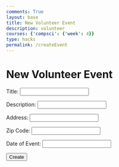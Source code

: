 ```yaml
---
comments: True
layout: base
title: New Volunteer Event
description: volunteer
courses: {'compsci': {'week': 4}}
type: hacks
permalink: /createEvent
---
```

<style>

</style>
<!-- 
A simple HTML login form with a Login action when button is pressed.  

The form triggers the login_user function defined in the JavaScript below when the Login button is pressed.

<link rel="stylesheet" href="/lmc-frontend/LMC/JS/SCSS/lmcLogin.css">
-->
<div id="titleContainer">
    <h1 id="title">New Volunteer Event</h1>
</div>

<div class="background">

</div>

<div class="container">
    <form id="username" action="javascript:login_user()">
        <p>
        <label>
            Title:
            <input class="userInput" type="text" name="vtitle" id="vtitle" required>
        </label>
        </p>
        <p><label>
            Description:
            <input class="userInput" type="text" name="description" id="description" required>
        </label></p>
        <p ><label>
            Address:
            <input class="userInput" type="text" name="address" id="address" required>
        </label></p>
        <p><label>
			Zip Code:
			<input class="userInput" type="text" name="zipcode" id="zipcode" required>
		</label></p>
        <p><label>
            Date of Event:
            <input class="userInput" type="text" id="date" required>
        </label></p>
        <p>
            <button class="userInput">Create</button>
        </p>
    </form>
</div>


<!-- 
Below JavaScript code is designed to handle user authentication in a web application. It's written to work with a backend server that uses JWT (JSON Web Tokens) for authentication.

The script defines a function when the page loads. This function is triggered when the Login button in the HTML form above is pressed. 
 -->
<script type="module">
    // uri variable and options object are obtained from config.js
    import { uri, options } from '{{site.baseurl}}/assets/js/api/config.js';
    function login_user(){
        // Set Authenticate endpoint
        const url = uri + '/api/events/';

        // Set the body of the request to include login data from the DOM
        const body = {
            title: document.getElementById("vtitle").value,
            description: document.getElementById("description").value,
            address: document.getElementById("address").value,
            date: document.getElementById("date").value,
			zipcode: document.getElementById("zipcode").value,
            agegroup: "18"
        };
        
        // Change options according to Authentication requirements
        const authOptions = {
            ...options, // This will copy all properties from options
            method: 'POST', // Override the method property
            cache: 'no-cache', // Set the cache property
            body: JSON.stringify(body)
        };

        // Fetch JWT
        fetch(url, authOptions)
        .then(response => {
            // handle error response from Web API
            if (!response.ok) {
                const errorMsg = 'Login error: ' + response.status;
                console.log(errorMsg);
                return;
            }
            // Success!!!
            // Redirect to the database page
            window.location.href = "{{site.baseurl}}/AE_vadminevents.html";
        })
        // catch fetch errors (ie ACCESS to server blocked)
        .catch(err => {
            console.error(err);
        });
    }

    // Attach login_user to the window object, allowing access to form action
    window.login_user = login_user;
</script>